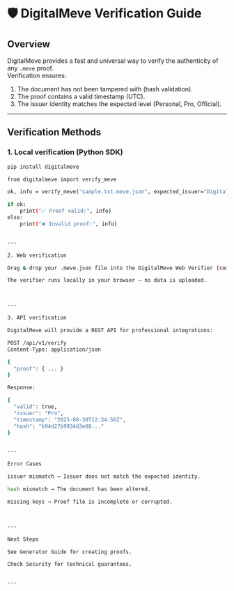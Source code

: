# 🛡 DigitalMeve Verification Guide

## Overview
DigitalMeve provides a fast and universal way to verify the authenticity of any `.meve` proof.  
Verification ensures:
1. The document has not been tampered with (hash validation).  
2. The proof contains a valid timestamp (UTC).  
3. The issuer identity matches the expected level (Personal, Pro, Official).  

---

## Verification Methods

### 1. Local verification (Python SDK)
```bash
pip install digitalmeve

from digitalmeve import verify_meve

ok, info = verify_meve("sample.txt.meve.json", expected_issuer="DigitalMeve Test Suite")

if ok:
    print("✅ Proof valid:", info)
else:
    print("❌ Invalid proof:", info)


---

2. Web verification

Drag & drop your .meve.json file into the DigitalMeve Web Verifier (coming soon).

The verifier runs locally in your browser — no data is uploaded.



---

3. API verification

DigitalMeve will provide a REST API for professional integrations:

POST /api/v1/verify
Content-Type: application/json

{
  "proof": { ... }
}

Response:

{
  "valid": true,
  "issuer": "Pro",
  "timestamp": "2025-08-30T12:34:56Z",
  "hash": "b94d27b9934d3e08..."
}


---

Error Cases

issuer mismatch → Issuer does not match the expected identity.

hash mismatch → The document has been altered.

missing keys → Proof file is incomplete or corrupted.



---

Next Steps

See Generator Guide for creating proofs.

Check Security for technical guarantees.


---
